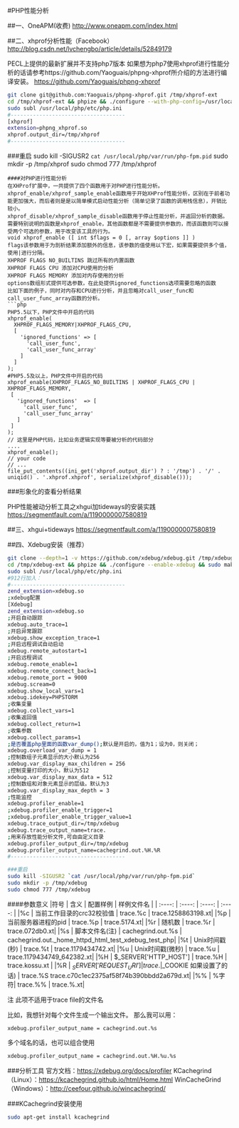 #PHP性能分析

##一、OneAPM(收费)
http://www.oneapm.com/index.html

##二、xhprof分析性能（Facebook）
http://blog.csdn.net/lvchengbo/article/details/52849179

PECL上提供的最新扩展并不支持php7版本
如果想为php7使用xhprof进行性能分析的话请参考https://github.com/Yaoguais/phpng-xhprof所介绍的方法进行编译安装。
https://github.com/Yaoguais/phpng-xhprof

```sh
git clone git@github.com:Yaoguais/phpng-xhprof.git /tmp/xhprof-ext
cd /tmp/xhprof-ext && phpize && ./configure --with-php-config=/usr/local/php/bin/php-config && make clean && make && make test && sudo make install
sudo subl /usr/local/php/etc/php.ini
#------------------------------------
[xhprof]
extension=phpng_xhprof.so
xhprof.output_dir=/tmp/xhprof
#------------------------------------
```

###重启
sudo kill -SIGUSR2 `cat /usr/local/php/var/run/php-fpm.pid`
sudo mkdir -p /tmp/xhprof
sudo chmod 777 /tmp/xhprof
```
####对PHP进行性能分析
在XHProf扩展中，一共提供了四个函数用于对PHP进行性能分析。
xhprof_enable/xhprof_sample_enable函数用于开始XHProf性能分析，区别在于前者功能更加强大，而后者则是是以简单模式启动性能分析（简单记录了函数的调用栈信息），开销比较小。
xhprof_disable/xhprof_sample_disable函数用于停止性能分析，并返回分析的数据。
需要特别说明的函数是xhprof_enable，其他函数都是不需要提供参数的，而该函数则可以接受两个可选的参数，用于改变该工具的行为。
void xhprof_enable ([ int $flags = 0 [, array $options ]] )
flags该参数用于为剖析结果添加额外的信息，该参数的值使用以下宏，如果需要提供多个值，使用|进行分隔。
XHPROF FLAGS NO_BUILTINS 跳过所有的内置函数
XHPROF FLAGS CPU 添加对CPU使用的分析
XHPROF FLAGS MEMORY 添加对内存使用的分析
options数组形式提供可选参数，在此处提供ignored_functions选项需要忽略的函数
比如下面的例子，同时对内存和CPU进行分析，并且忽略对call_user_func和call_user_func_array函数的分析。
```php
PHP5.5以下，PHP文件中开启的代码
xhprof_enable(
  XHPROF_FLAGS_MEMORY|XHPROF_FLAGS_CPU,
  [
    'ignored_functions'	=> [
      'call_user_func',
      'call_user_func_array'
    ]
  ]
);
#PHP5.5及以上，PHP文件中开启的代码
xhprof_enable(XHPROF_FLAGS_NO_BUILTINS | XHPROF_FLAGS_CPU | XHPROF_FLAGS_MEMORY,
 [
   'ignored_functions'	=> [
     'call_user_func',
     'call_user_func_array'
   ]
 ]
);
// 这里是PHP代码，比如业务逻辑实现等要被分析的代码部分
....
xhprof_enable();
// your code
// ...
file_put_contents((ini_get('xhprof.output_dir') ? : '/tmp') . '/' . uniqid() . '.xhprof.xhprof', serialize(xhprof_disable()));
```


###形象化的查看分析结果

PHP性能被动分析工具之xhgui加tideways的安装实践
https://segmentfault.com/a/1190000007580819

##三、xhgui+tideways
https://segmentfault.com/a/1190000007580819

##四、Xdebug安装（推荐）

```sh
git clone --depth=1 -v https://github.com/xdebug/xdebug.git /tmp/xdebug-ext
cd /tmp/xdebug-ext && phpize && ./configure --enable-xdebug && sudo make && sudo make install
sudo subl /usr/local/php/etc/php.ini
#912行加入：
#------------------------------------
zend_extension=xdebug.so
;xdebug配置
[Xdebug]
zend_extension=xdebug.so
;开启自动跟踪
xdebug.auto_trace=1
;开启异常跟踪
xdebug.show_exception_trace=1
;开启远程调试自动启动
xdebug.remote_autostart=1
;开启远程调试
xdebug.remote_enable=1
xdebug.remote_connect_back=1
xdebug.remote_port = 9000
xdebug.scream=0
xdebug.show_local_vars=1
xdebug.idekey=PHPSTORM
;收集变量
xdebug.collect_vars=1
;收集返回值
xdebug.collect_return=1
;收集参数
xdebug.collect_params=1
;是否覆盖php里面的函数var_dump();默认是开启的，值为1；设为0，则关闭；
xdebug.overload_var_dump = 1
;控制数组子元素显示的大小默认为256
xdebug.var_display_max_children = 256
;控制变量打印的大小，默认为512
xdebug.var_display_max_data = 512
;控制数组和对象元素显示的层级。默认为3
xdebug.var_display_max_depth = 3
;性能监控
xdebug.profiler_enable=1
;xdebug.profiler_enable_trigger=1
;xdebug.profiler_enable_trigger_value=1
xdebug.trace_output_dir=/tmp/xdebug
xdebug.trace_output_name=trace.
;用来存放性能分析文件,可自由定义目录
xdebug.profiler_output_dir=/tmp/xdebug
xdebug.profiler_output_name=cachegrind.out.%H.%R
#------------------------------------

###重启
sudo kill -SIGUSR2 `cat /usr/local/php/var/run/php-fpm.pid`
sudo mkdir -p /tmp/xdebug
sudo chmod 777 /tmp/xdebug
```
####参数意义
|符号 | 含义 | 配置样例  |  样例文件名 |
| :----: | :----:  | :----:  | :----:  |
|%c | 当前工作目录的crc32校验值 | trace.%c  |  trace.1258863198.xt|
|%p | 当前服务器进程的pid | trace.%p  |  trace.5174.xt|
|%r | 随机数 | trace.%r  |  trace.072db0.xt|
|%s | 脚本文件名(注)  |  cachegrind.out.%s  | cachegrind.out._home_httpd_html_test_xdebug_test_php|
|%t | Unix时间戳(秒) | trace.%t  |  trace.1179434742.xt|
|%u | Unix时间戳(微秒) | trace.%u   | trace.1179434749_642382.xt|
|%H | $_SERVER['HTTP_HOST']  | trace.%H   | trace.kossu.xt |
|%R | $_SERVER['REQUEST_URI'] | trace.%R  |  trace._test_xdebug_test_php_var=1_var2=2.xt |
|%S | session_id (来自$_COOKIE 如果设置了的话) | trace.%S    trace.c70c1ec2375af58f74b390bbdd2a679d.xt|
|%% | %字符| trace.%%  |  trace.%.xt|

注 此项不适用于trace file的文件名


比如，我想针对每个文件生成一个输出文件。
那么我可以用：
```sh
xdebug.profiler_output_name = cachegrind.out.%s
```
多个域名的话，也可以组合使用
```sh
xdebug.profiler_output_name = cachegrind.out.%H.%u.%s
```


###分析工具
官方文档：https://xdebug.org/docs/profiler
KCachegrind（Linux）：https://kcachegrind.github.io/html/Home.html
WinCacheGrind（Windows）：http://ceefour.github.io/wincachegrind/


###KCachegrind安装使用
```sh
sudo apt-get install kcachegrind
```